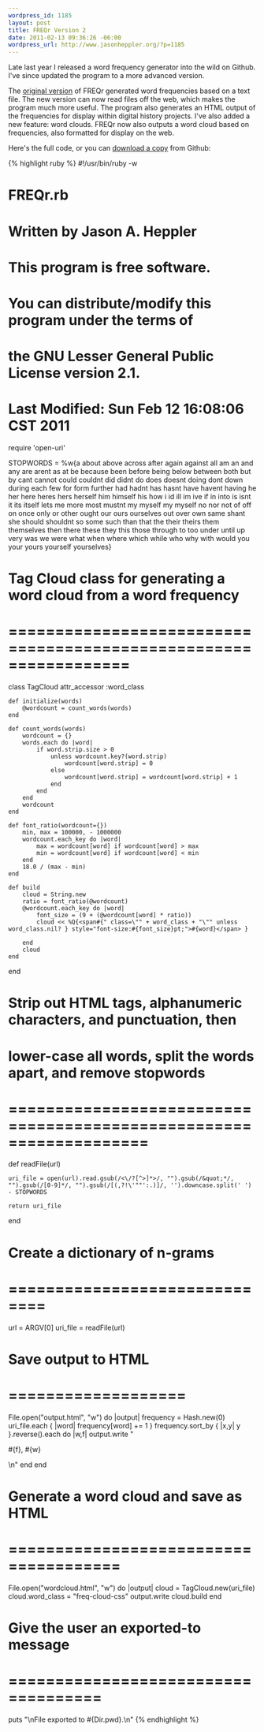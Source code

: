 ```yaml
--- 
wordpress_id: 1185
layout: post
title: FREQr Version 2
date: 2011-02-13 09:36:26 -06:00
wordpress_url: http://www.jasonheppler.org/?p=1185
---
```

Late last year I released a word frequency generator into the wild on Github. I've since updated the program to a more advanced version.

The <a href="http://www.jasonheppler.org/2010/11/28/freqr-a-command-line-word-frequency-generator/">original version</a> of FREQr generated word frequencies based on a text file. The new version can now read files off the web, which makes the program much more useful. The program also generates an HTML output of the frequencies for display within digital history projects. I've also added a new feature: word clouds. FREQr now also outputs a word cloud based on frequencies, also formatted for display on the web.

Here's the full code, or you can <a href="https://github.com/hepplerj/FREQr">download a copy</a> from Github:

{% highlight ruby %}
#!/usr/bin/ruby -w
 
# FREQr.rb
#
# Written by Jason A. Heppler
#
# This program is free software.
# You can distribute/modify this program under the terms of
# the GNU Lesser General Public License version 2.1.
# 
# Last Modified: Sun Feb 12 16:08:06 CST 2011
 
require 'open-uri'
 
STOPWORDS = %w{a about above across after again against all am an and any are arent as at be because been before being below between both but by cant cannot could couldnt did didnt do does doesnt doing dont down during each few for form further had hadnt has hasnt have havent having he her here heres hers herself him himself his how i id ill im ive if in into is isnt it its itself lets me more most mustnt my myself my myself no nor not of off on once only or other ought our ours ourselves out over own same shant she should shouldnt so some such than that the their theirs them themselves then there these they this those through to too under until up very was we were what when where which while who why with would you your yours yourself yourselves}

# Tag Cloud class for generating a word cloud from a word frequency
# =================================================================
class TagCloud
    attr_accessor :word_class
 
    def initialize(words)
        @wordcount = count_words(words)
    end
 
    def count_words(words)
        wordcount = {}
        words.each do |word|
            if word.strip.size > 0
                unless wordcount.key?(word.strip)
                    wordcount[word.strip] = 0
                else
                    wordcount[word.strip] = wordcount[word.strip] + 1
                end
            end
        end
        wordcount
    end
 
    def font_ratio(wordcount={})
        min, max = 100000, - 1000000
        wordcount.each_key do |word|
            max = wordcount[word] if wordcount[word] > max
            min = wordcount[word] if wordcount[word] < min
        end
        18.0 / (max - min)
    end
 
    def build
        cloud = String.new
        ratio = font_ratio(@wordcount)
        @wordcount.each_key do |word|
            font_size = (9 + (@wordcount[word] * ratio))
            cloud << %Q{<span#{" class=\"" + word_class + "\"" unless word_class.nil? } style="font-size:#{font_size}pt;">#{word}</span> }
 
        end
        cloud
    end
 
end

# Strip out HTML tags, alphanumeric characters, and punctuation, then 
# lower-case all words, split the words apart, and remove stopwords 
# ===================================================================
def readFile(url)
 
    uri_file = open(url).read.gsub(/<\/?[^>]*>/, "").gsub(/&quot;*/, "").gsub(/[0-9]*/, "").gsub(/[(,?!\'""':.)]/, '').downcase.split(' ') - STOPWORDS
 
    return uri_file
 
end

# Create a dictionary of n-grams
# ==============================
url = ARGV[0]
uri_file = readFile(url)

# Save output to HTML
# ===================
File.open("output.html", "w") do |output|
        frequency = Hash.new(0)
        uri_file.each { |word| frequency[word] += 1 }
        frequency.sort_by { |x,y| y }.reverse().each do |w,f| 
            output.write "<p>#{f}, #{w}</p>\n"
        end
end

# Generate a word cloud and save as HTML
# ======================================
File.open("wordcloud.html", "w") do |output|
    cloud = TagCloud.new(uri_file)
    cloud.word_class = "freq-cloud-css"
    output.write cloud.build
end

# Give the user an exported-to message
# ====================================
puts "\nFile exported to #{Dir.pwd}.\n"
{% endhighlight %}
